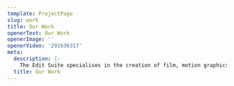 ```yaml
---
template: ProjectPage
slug: work
title: Our Work
openerText: Our Work
openerImage: ''
openerVideo: '291636317'
meta:
  description: |-
    The Edit Suite specialises in the creation of film, motion graphics, explainer videos, aerial photography and cinematography as well as studio and sports photography
  title: Our Work
---
```

